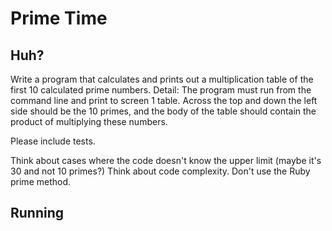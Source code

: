 Prime Time
==

Huh?
--

Write a program that calculates and prints out a multiplication table of the
first 10 calculated prime numbers.
Detail: The program must run from the command line and print to screen 1
table.
Across the top and down the left side should be the 10 primes, and the body
of the table should contain the product of multiplying these numbers.

Please include tests.

Think about cases where the code doesn't know the upper limit (maybe it's 30
and not 10 primes?)
Think about code complexity.
Don't use the Ruby prime method.

Running
--
